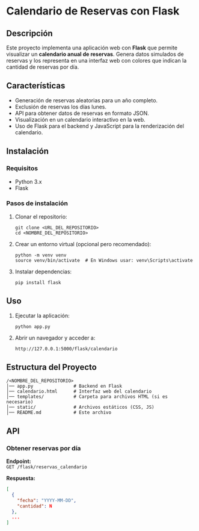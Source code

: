 # Calendario de Reservas con Flask

## Descripción

Este proyecto implementa una aplicación web con **Flask** que permite visualizar un **calendario anual de reservas**. Genera datos simulados de reservas y los representa en una interfaz web con colores que indican la cantidad de reservas por día.

## Características

- Generación de reservas aleatorias para un año completo.
- Exclusión de reservas los días lunes.
- API para obtener datos de reservas en formato JSON.
- Visualización en un calendario interactivo en la web.
- Uso de Flask para el backend y JavaScript para la renderización del calendario.

## Instalación

### Requisitos

- Python 3.x
- Flask

### Pasos de instalación

1. Clonar el repositorio:

   ```
   git clone <URL_DEL_REPOSITORIO>
   cd <NOMBRE_DEL_REPOSITORIO>
   ```

2. Crear un entorno virtual (opcional pero recomendado):

   ```
   python -m venv venv
   source venv/bin/activate  # En Windows usar: venv\Scripts\activate
   ```

3. Instalar dependencias:

   ```
   pip install flask
   ```

## Uso

1. Ejecutar la aplicación:

   ```
   python app.py
   ```

2. Abrir un navegador y acceder a:

   ```
   http://127.0.0.1:5000/flask/calendario
   ```

## Estructura del Proyecto

```
/<NOMBRE_DEL_REPOSITORIO>
│── app.py               # Backend en Flask
│── calendario.html      # Interfaz web del calendario
│── templates/           # Carpeta para archivos HTML (si es necesario)
│── static/              # Archivos estáticos (CSS, JS)
│── README.md            # Este archivo
```

## API

### Obtener reservas por día

**Endpoint:**  
`GET /flask/reservas_calendario`

**Respuesta:**

```json
[
  {
    "fecha": "YYYY-MM-DD",
    "cantidad": N
  },
  ...
]
```

